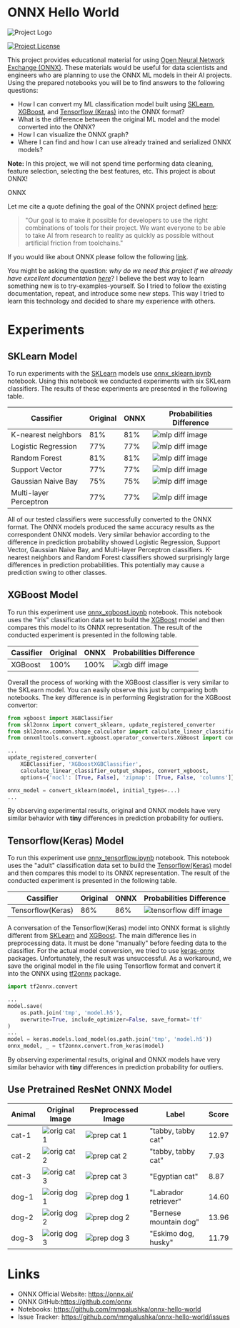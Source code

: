 # ONNX Hello World

![Project Logo](/logo.png)

[![Project License](https://img.shields.io/badge/License-MIT-blue.svg)](https://github.com/mmgalushka/bootwrap/blob/main/LICENSE)

This project provides educational material for using [Open Neural Network Exchange (ONNX)](https://onnx.ai/). These materials would be useful for data scientists and engineers who are planning to use the ONNX ML models in their AI projects. Using the prepared notebooks you will be to find answers to the following questions: 
* How I can convert my ML classification model built using [SKLearn](https://scikit-learn.org/stable/), [XGBoost](https://xgboost.readthedocs.io/en/latest/), and [Tensorflow (Keras)](https://www.tensorflow.org/) into the ONNX format? 
* What is the difference between the original ML model and the model converted into the ONNX?
* How I can visualize the ONNX graph?
* Where I can find and how I can use already trained and serialized ONNX models?

**Note:** In this project, we will not spend time performing data cleaning, feature selection, selecting the best features, etc. This project is about ONNX!

ONNX

Let me cite a quote defining the goal of the ONNX project defined [here](https://onnx.ai/about.html):

> "Our goal is to make it possible for developers to use the right combinations of tools for their project. We want everyone to be able to take AI from research to reality as quickly as possible without artificial friction from toolchains."

If you would like about ONNX please follow the following [link](https://github.com/onnx/).

You might be asking the question: _why do we need this project if we already have excellent documentation [here](https://github.com/onnx/)_? I believe the best way to learn something new is to try-examples-yourself. So I tried to follow the existing documentation, repeat, and introduce some new steps. This way I tried to learn this technology and decided to share my experience with others.


# Experiments

## SKLearn Model

To run experiments with the [SKLearn](https://scikit-learn.org/stable/) models use [onnx_sklearn.ipynb](onnx_sklearn.ipynb) notebook. Using this notebook we conducted experiments with six SKLearn classifiers. The results of these experiments are presented in the following table.

| Cassifier               | Original | ONNX | Probabilities Difference            |
| ----------------------- | -------- | ---- | ----------------------------------- |
| K-nearest neighbors     | 81%      | 81%  | ![mlp diff image](exp/diff_knn.jpg) |
| Logistic Regression     | 77%      | 77%  | ![mlp diff image](exp/diff_lr.jpg)  |
| Random Forest           | 81%      | 81%  | ![mlp diff image](exp/diff_rf.jpg)  |
| Support Vector          | 77%      | 77%  | ![mlp diff image](exp/diff_svm.jpg) |
| Gaussian Naive Bay      | 75%      | 75%  | ![mlp diff image](exp/diff_nb.jpg)  |
| Multi-layer Perceptron  | 77%      | 77%  | ![mlp diff image](exp/diff_mlp.jpg) |

All of our tested classifiers were successfully converted to the ONNX format. The ONNX models produced the same accuracy results as the correspondent ONNX models. Very similar behavior according to the difference in prediction probability showed Logistic Regression, Support Vector, Gaussian Naive Bay, and Multi-layer Perceptron classifiers. K-nearest neighbors and Random Forest classifiers showed surprisingly large differences in prediction probabilities. This potentially may cause a prediction swing to other classes.

## XGBoost Model

To run this experiment use [onnx_xgboost.ipynb](onnx_xgboost.ipynb) notebook. This notebook uses the "iris" classification data set to build the [XGBoost](https://xgboost.readthedocs.io/en/latest/) model and then compares this model to its ONNX representation. The result of the conducted experiment is presented in the following table.

| Cassifier               | Original | ONNX | Probabilities Difference                |
| ----------------------- | -------- | ---- | --------------------------------------- |
| XGBoost                 | 100%     | 100% | ![xgb diff image](exp/diff_xgboost.jpg) |

Overall the process of working with the XGBoost classifier is very similar to the SKLearn model. You can easily observe this just by comparing both notebooks. The key difference is in performing Registration for the XGBoost convertor:

```Python
from xgboost import XGBClassifier
from skl2onnx import convert_sklearn, update_registered_converter
from skl2onnx.common.shape_calculator import calculate_linear_classifier_output_shapes
from onnxmltools.convert.xgboost.operator_converters.XGBoost import convert_xgboost

...
update_registered_converter(
    XGBClassifier, 'XGBoostXGBClassifier',
    calculate_linear_classifier_output_shapes, convert_xgboost,
    options={'nocl': [True, False], 'zipmap': [True, False, 'columns']})

onnx_model = convert_sklearn(model, initial_types=...)    
...
```

By observing experimental results, original and ONNX models have very similar behavior with **tiny** differences in prediction probability for outliers.

## Tensorflow(Keras) Model

To run this experiment use [onnx_tensorflow.ipynb](onnx_tensorflow.ipynb) notebook. This notebook uses the "adult" classification data set to build the [Tensorflow(Keras)](https://www.tensorflow.org/) model and then compares this model to its ONNX representation. The result of the conducted experiment is presented in the following table.

| Cassifier               | Original | ONNX | Probabilities Difference                          |
| ----------------------- | -------- | ---- | ------------------------------------------------- |
| Tensorflow(Keras)       | 86%      | 86%  | ![tensorflow diff image](exp/diff_tensorflow.jpg) |

A conversation of the Tensorflow(Keras) model into ONNX format is slightly different from [SKLearn](onnx_sklearn.ipynb) and [XGBoost](onnx_xgboost.ipynb). The main difference lies in preprocessing data. It must be done "manually" before feeding data to the classifier. For the actual model conversion, we tried to use [keras-onnx](https://github.com/onnx/keras-onnx) packages. Unfortunately, the result was unsuccessful. As a workaround, we save the original model in the file using Tensorflow format and convert it into the ONNX using [tf2onnx](https://github.com/onnx/tensorflow-onnx) package.

```Python
import tf2onnx.convert

...
model.save(
    os.path.join('tmp', 'model.h5'),
    overwrite=True, include_optimizer=False, save_format='tf'
)
...
model = keras.models.load_model(os.path.join('tmp', 'model.h5'))
onnx_model, _ = tf2onnx.convert.from_keras(model)
```

By observing experimental results, original and ONNX models have very similar behavior with **tiny** differences in prediction probability for outliers.

## Use Pretrained ResNet ONNX Model

| Animal      | Original Image                       | Preprocessed Image                   | Label              | Score |
| ----------- | ------------------------------------ | ------------------------------------ | ------------------ | ----- |
| cat-1       | ![orig cat 1](exp/resnet_orig_cat_1.jpg) | ![prep cat 1](exp/resnet_prep_cat_1.jpg) | "tabby, tabby cat" | 12.97 |
| cat-2       | ![orig cat 2](exp/resnet_orig_cat_2.jpg) | ![prep cat 2](exp/resnet_prep_cat_2.jpg) | "tabby, tabby cat" | 7.93  |
| cat-3       | ![orig cat 3](exp/resnet_orig_cat_3.jpg) | ![prep cat 3](exp/resnet_prep_cat_3.jpg) | "Egyptian cat"     | 8.87  |
| dog-1       | ![orig dog 1](exp/resnet_orig_dog_1.jpg) | ![prep dog 1](exp/resnet_prep_dog_1.jpg) | "Labrador retriever" | 14.60  |
| dog-2       | ![orig dog 2](exp/resnet_orig_dog_2.jpg) | ![prep dog 2](exp/resnet_prep_dog_2.jpg) | "Bernese mountain dog" | 13.96   |
| dog-3       | ![orig dog 3](exp/resnet_orig_dog_3.jpg) | ![prep dog 3](exp/resnet_prep_dog_3.jpg) | "Eskimo dog, husky"     | 11.79   |


# Links

* ONNX Official Website: https://onnx.ai/
* ONNX GitHub:https://github.com/onnx
* Notebooks: https://github.com/mmgalushka/onnx-hello-world
* Issue Tracker: https://github.com/mmgalushka/onnx-hello-world/issues